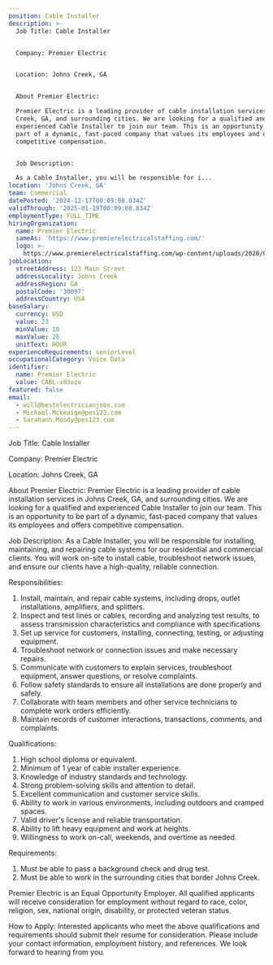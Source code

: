 ```yaml
---
position: Cable Installer
description: >-
  Job Title: Cable Installer


  Company: Premier Electric


  Location: Johns Creek, GA


  About Premier Electric:

  Premier Electric is a leading provider of cable installation services in Johns
  Creek, GA, and surrounding cities. We are looking for a qualified and
  experienced Cable Installer to join our team. This is an opportunity to be
  part of a dynamic, fast-paced company that values its employees and offers
  competitive compensation.


  Job Description:

  As a Cable Installer, you will be responsible for i...
location: 'Johns Creek, GA'
team: Commercial
datePosted: '2024-12-17T00:09:08.834Z'
validThrough: '2025-01-19T00:09:08.834Z'
employmentType: FULL_TIME
hiringOrganization:
  name: Premier Electric
  sameAs: 'https://www.premierelectricalstaffing.com/'
  logo: >-
    https://www.premierelectricalstaffing.com/wp-content/uploads/2020/05/Premier-Electrical-Staffing-logo.png
jobLocation:
  streetAddress: 123 Main Street
  addressLocality: Johns Creek
  addressRegion: GA
  postalCode: '30097'
  addressCountry: USA
baseSalary:
  currency: USD
  value: 23
  minValue: 18
  maxValue: 28
  unitText: HOUR
experienceRequirements: seniorLevel
occupationalCategory: Voice Data
identifier:
  name: Premier Electric
  value: CABL-x03ozo
featured: false
email:
  - will@bestelectricianjobs.com
  - Michael.Mckeaige@pes123.com
  - Sarahann.Moody@pes123.com
---
```




Job Title: Cable Installer

Company: Premier Electric

Location: Johns Creek, GA

About Premier Electric:
Premier Electric is a leading provider of cable installation services in Johns Creek, GA, and surrounding cities. We are looking for a qualified and experienced Cable Installer to join our team. This is an opportunity to be part of a dynamic, fast-paced company that values its employees and offers competitive compensation.

Job Description:
As a Cable Installer, you will be responsible for installing, maintaining, and repairing cable systems for our residential and commercial clients. You will work on-site to install cable, troubleshoot network issues, and ensure our clients have a high-quality, reliable connection.

Responsibilities:
1. Install, maintain, and repair cable systems, including drops, outlet installations, amplifiers, and splitters.
2. Inspect and test lines or cables, recording and analyzing test results, to assess transmission characteristics and compliance with specifications.
3. Set up service for customers, installing, connecting, testing, or adjusting equipment.
4. Troubleshoot network or connection issues and make necessary repairs.
5. Communicate with customers to explain services, troubleshoot equipment, answer questions, or resolve complaints.
6. Follow safety standards to ensure all installations are done properly and safely.
7. Collaborate with team members and other service technicians to complete work orders efficiently.
8. Maintain records of customer interactions, transactions, comments, and complaints.

Qualifications:
1. High school diploma or equivalent.
2. Minimum of 1 year of cable installer experience.
3. Knowledge of industry standards and technology.
4. Strong problem-solving skills and attention to detail.
5. Excellent communication and customer service skills.
6. Ability to work in various environments, including outdoors and cramped spaces.
7. Valid driver's license and reliable transportation.
8. Ability to lift heavy equipment and work at heights.
9. Willingness to work on-call, weekends, and overtime as needed.

Requirements:
1. Must be able to pass a background check and drug test.
2. Must be able to work in the surrounding cities that border Johns Creek.

Premier Electric is an Equal Opportunity Employer. All qualified applicants will receive consideration for employment without regard to race, color, religion, sex, national origin, disability, or protected veteran status.

How to Apply:
Interested applicants who meet the above qualifications and requirements should submit their resume for consideration. Please include your contact information, employment history, and references. We look forward to hearing from you.
